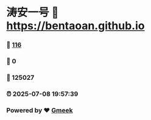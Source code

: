 # 涛安一号 :link: https://bentaoan.github.io 
### :page_facing_up: [116](https://bentaoan.github.io/tag.html) 
### :speech_balloon: 0 
### :hibiscus: 125027 
### :alarm_clock: 2025-07-08 19:57:39 
### Powered by :heart: [Gmeek](https://github.com/Meekdai/Gmeek)
